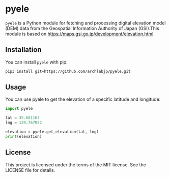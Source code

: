 # pyele

`pyele` is a Python module for fetching and processing digital elevation model (DEM) data from the Geospatial Information Authority of Japan (GSI).This module is based on https://maps.gsi.go.jp/development/elevation.html

## Installation

You can install `pyele` with pip:

```bash
pip3 install git+https://github.com/archlabjp/pyele.git
```


## Usage

You can use pyele to get the elevation of a specific latitude and longitude:

```python
import pyele

lat = 35.681167
lng = 139.767052

elevation = pyele.get_elevation(lat, lng)
print(elevation)
```

## License

This project is licensed under the terms of the MIT license. See the LICENSE file for details.
